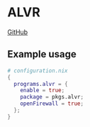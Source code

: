 # ALVR
[GitHub](https://github.com/alvr-org/alvr)

## Example usage
```nix
# configuration.nix
{
  programs.alvr = {
    enable = true;
    package = pkgs.alvr;
    openFirewall = true;
  };
}
```

